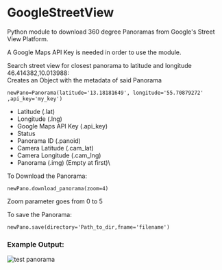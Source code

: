 # GoogleStreetView

Python module to download 360 degree Panoramas from Google's Street View Platform.

A Google Maps API Key is needed in order to use the module.


Search street view for closest panorama to latitude and longitude 46.414382,10.013988: \
Creates an Object with the metadata of said Panorama


`` newPano=Panorama(latitude='13.18181649', longitude='55.70879272' ,api_key='my_key') ``

- Latitude (.lat)
- Longitude (.lng)
- Google Maps API Key (.api_key)
- Status
- Panorama ID (.panoid)
- Camera Latitude (.cam_lat)
- Camera Longitude (.cam_lng)
- Panorama (.img) (Empty at first)\


To Download the Panorama:

`` newPano.download_panorama(zoom=4) ``

Zoom parameter goes from 0 to 5

To save the Panorama:

`` newPano.save(directory='Path_to_dir,fname='filename') ``

### Example Output:
![test panorama](/url "https://github.com/Georspai/GoogleStreetView/blob/main/img/pano_test.jpg")
